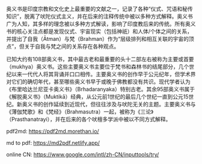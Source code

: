 奥义书是印度宗教和文化史上最重要的文献之一，记录了各种“仪式、咒语和秘传知识”，脱离了吠陀仪式主义，并在后来的注释传统中被以多种方式解释。奥义书广为人知，其多样的理念被以多种方式解读，影响了印度教后来的传统。所有奥义书的核心关注点都是发现仪式、宇宙现实（包括神祇）和人体/个体之间的关系，并提出了自我（Ātman）与梵（Brahman）作为“层级排列和相互关联的宇宙的顶点”，但关于自我与梵之间的关系存在各种观点。

已知大约有108部奥义书，其中最古老和最重要的头十二部左右被称为主要或首要（mukhya）奥义书。这些主要奥义书主要位于梵书和森林书的结尾部分，几个世纪以来一代代人将其背诵并口口相传。主要奥义书的创作早于公元纪年，但学术界对它们的确切年代，甚至哪些奥义书早于或晚于佛教都没有共识。现代学者认为《布里哈达兰尼亚卡奥义书》（Brhadaranyaka）特别古老。其余95部奥义书属于《解脱奥义书》（Muktikā）经典，从公元前1世纪的最后几个世纪一直到公元15世纪。新奥义书的创作延续到近现代，但往往涉及与吠陀无关的主题。主要奥义书与《薄伽梵歌》和《梵经》（Brahmasutra）一起，被称为《三论》（Prasthanatrayi），并在后来的各个吠檀多学派中被以不同方式解释。

pdf2md: https://pdf2md.morethan.io/

md to pdf: https://md2pdf.netlify.app/

online CN: https://www.google.com/intl/zh-CN/inputtools/try/
